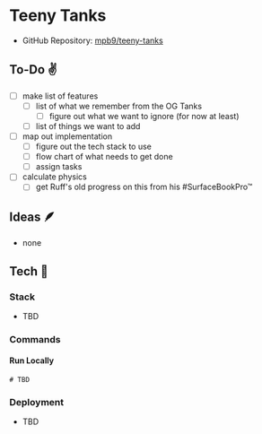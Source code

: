 # Teeny Tanks

- GitHub Repository: [mpb9/teeny-tanks](https://github.com/mpb9/teeny-tanks)

## To-Do :v:

- [ ] make list of features
  - [ ] list of what we remember from the OG Tanks
    - [ ] figure out what we want to ignore (for now at least)
  - [ ] list of things we want to add
- [ ] map out implementation
  - [ ] figure out the tech stack to use
  - [ ] flow chart of what needs to get done
  - [ ] assign tasks
- [ ] calculate physics
  - [ ] get Ruff's old progress on this from his #SurfaceBookPro™

## Ideas :feather:

- none

## Tech :robot:

### Stack

- TBD

### Commands

#### Run Locally

```shell
# TBD 
```

### Deployment

- TBD
